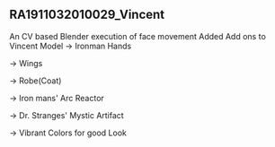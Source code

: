 ## RA1911032010029_Vincent
An CV based Blender execution of face movement 
Added Add ons to Vincent Model
-> Ironman Hands

-> Wings

-> Robe(Coat)

-> Iron mans' Arc Reactor

-> Dr. Stranges' Mystic Artifact

-> Vibrant Colors for good Look
